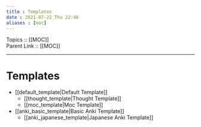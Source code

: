 ```yaml
---
title : Templates
date : 2021-07-22_Thu 22:46
aliases : [moc]
---
```

Topics :: [[MOC]]<br>
Parent Link :: [[MOC]]<br>

---
# Templates
- [[default_template|Default Template]]
	- [[thought_template|Thought Template]]
	- [[moc_template|Moc Template]]
- [[anki_basic_template|Basic Anki Template]]
	- [[anki_japanese_template|Japanese Anki Template]]